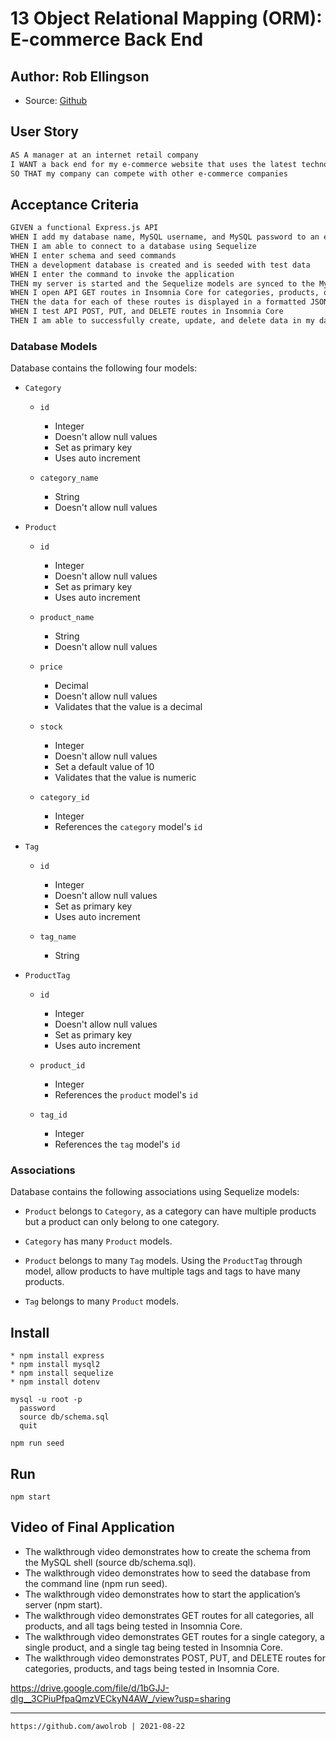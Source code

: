 # 13 Object Relational Mapping (ORM): E-commerce Back End

## Author: Rob Ellingson
- Source: [Github](https://github.com/awolrob/e-commerce)

## User Story

```md
AS A manager at an internet retail company
I WANT a back end for my e-commerce website that uses the latest technologies
SO THAT my company can compete with other e-commerce companies
```

## Acceptance Criteria

```md
GIVEN a functional Express.js API
WHEN I add my database name, MySQL username, and MySQL password to an environment variable file
THEN I am able to connect to a database using Sequelize
WHEN I enter schema and seed commands
THEN a development database is created and is seeded with test data
WHEN I enter the command to invoke the application
THEN my server is started and the Sequelize models are synced to the MySQL database
WHEN I open API GET routes in Insomnia Core for categories, products, or tags
THEN the data for each of these routes is displayed in a formatted JSON
WHEN I test API POST, PUT, and DELETE routes in Insomnia Core
THEN I am able to successfully create, update, and delete data in my database
```
### Database Models

Database contains the following four models:

* `Category`

  * `id`
    * Integer
    * Doesn't allow null values
    * Set as primary key
    * Uses auto increment

  * `category_name`
    * String
    * Doesn't allow null values

* `Product`

  * `id`
    * Integer
    * Doesn't allow null values
    * Set as primary key
    * Uses auto increment

  * `product_name`
    * String
    * Doesn't allow null values

  * `price`
    * Decimal
    * Doesn't allow null values
    * Validates that the value is a decimal

  * `stock`
    * Integer
    * Doesn't allow null values
    * Set a default value of 10
    * Validates that the value is numeric

  * `category_id`
    * Integer
    * References the `category` model's `id` 

* `Tag`

  * `id`
    * Integer
    * Doesn't allow null values
    * Set as primary key
    * Uses auto increment

  * `tag_name`
    * String

* `ProductTag`

  * `id`
    * Integer
    * Doesn't allow null values
    * Set as primary key
    * Uses auto increment

  * `product_id`
    * Integer
    * References the `product` model's `id`

  * `tag_id`
    * Integer
    * References the `tag` model's `id`

### Associations

Database contains the following associations using Sequelize models:

* `Product` belongs to `Category`, as a category can have multiple products but a product can only belong to one category.

* `Category` has many `Product` models.

* `Product` belongs to many `Tag` models. Using the `ProductTag` through model, allow products to have multiple tags and tags to have many products.

* `Tag` belongs to many `Product` models.
  
## Install
```
* npm install express
* npm install mysql2
* npm install sequelize 
* npm install dotenv

mysql -u root -p
  password
  source db/schema.sql
  quit

npm run seed
```
## Run
```
npm start
```

## Video of Final Application

* The walkthrough video demonstrates how to create the schema from the MySQL shell (source db/schema.sql).
* The walkthrough video demonstrates how to seed the database from the command line (npm run seed).
* The walkthrough video demonstrates how to start the application’s server (npm start).
* The walkthrough video demonstrates GET routes for all categories, all products, and all tags being tested in Insomnia Core.
* The walkthrough video demonstrates GET routes for a single category, a single product, and a single tag being tested in Insomnia Core.
* The walkthrough video demonstrates POST, PUT, and DELETE routes for categories, products, and tags being tested in Insomnia Core.

https://drive.google.com/file/d/1bGJJ-dIg__3CPiuPfpaQmzVECkyN4AW_/view?usp=sharing

- - -
` https://github.com/awolrob | 2021-08-22 ` 